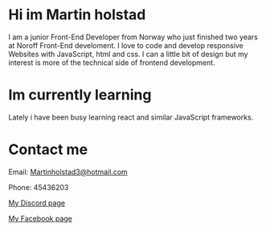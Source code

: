 # Hi im Martin holstad
I am a junior Front-End Developer from Norway who just finished
two years at Noroff Front-End develoment. I love to code and develop responsive Websites with JavaScript,
html and css. I can a little bit of design but my interest is more of the technical side of frontend development.

# Im currently learning

Lately i have been busy learning react and similar JavaScript frameworks.

# Contact me

Email: Martinholstad3@hotmail.com

Phone: 45436203

[My Discord page](https://discordapp.com/users/228199265204174848/)

[My Facebook page](https://www.facebook.com/martin.holstad.31/)

<!---
Martin-Holstad/Martin-Holstad is a ✨ special ✨ repository because its `README.md` (this file) appears on your GitHub profile.
You can click the Preview link to take a look at your changes.
--->
